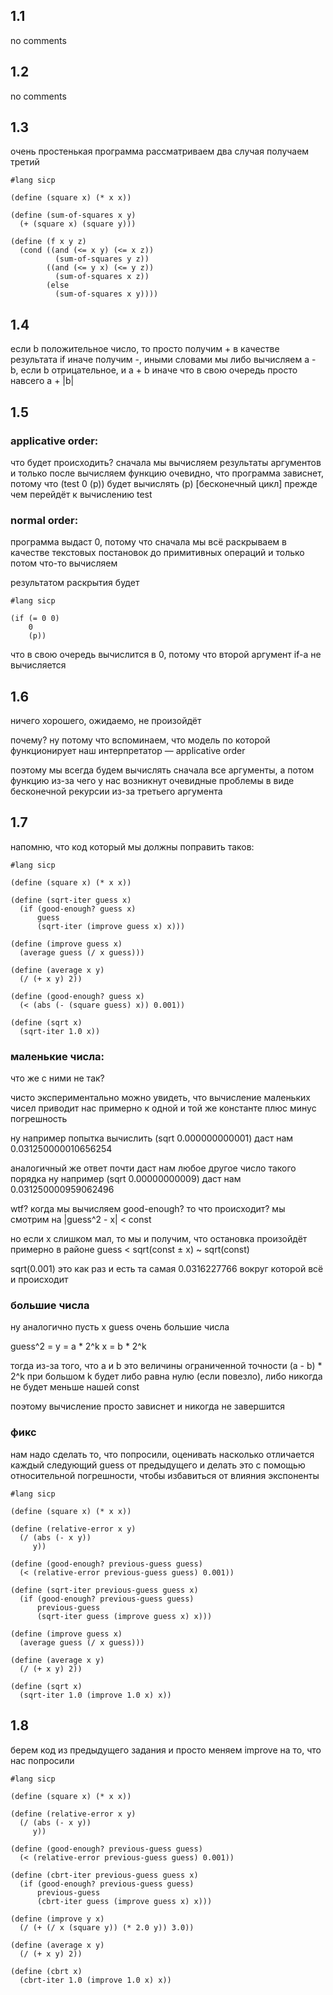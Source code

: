 ## 1.1 
no comments

## 1.2
no comments

## 1.3
очень простенькая программа
рассматриваем два случая получаем третий

```racket
#lang sicp

(define (square x) (* x x))

(define (sum-of-squares x y)
  (+ (square x) (square y)))

(define (f x y z)
  (cond ((and (<= x y) (<= x z))
          (sum-of-squares y z))
        ((and (<= y x) (<= y z))
          (sum-of-squares x z))
        (else
          (sum-of-squares x y))))
```

## 1.4
если b положительное число, то просто получим + в качестве результата if
иначе получим -, иными словами мы либо вычисляем a - b, если b отрицательное, и a + b иначе
что в свою очередь просто навсего a + |b|

## 1.5

### applicative order:
что будет происходить? сначала мы вычисляем результаты аргументов и только после вычисляем функцию
очевидно, что программа зависнет, потому что (test 0 (p)) будет вычислять (p) [бесконечный цикл]
прежде чем перейдёт к вычислению test

### normal order:
программа выдаст 0, потому что сначала мы всё раскрываем в качестве текстовых постановок до примитивных операций и только потом что-то вычисляем

результатом раскрытия будет

```racket
#lang sicp

(if (= 0 0)
    0
    (p))
```

что в свою очередь вычислится в 0, потому что второй аргумент if-а не вычисляется

## 1.6
ничего хорошего, ожидаемо, не произойдёт

почему? 
ну потому что вспоминаем, что модель по которой функционирует наш интерпретатор — applicative order

поэтому мы всегда будем вычислять сначала все аргументы, а потом функцию
из-за чего у нас возникнут очевидные проблемы в виде бесконечной рекурсии из-за третьего аргумента

## 1.7

напомню, что код который мы должны поправить таков:

```racket 
#lang sicp

(define (square x) (* x x))

(define (sqrt-iter guess x)
  (if (good-enough? guess x)
      guess
      (sqrt-iter (improve guess x) x)))

(define (improve guess x)
  (average guess (/ x guess)))

(define (average x y) 
  (/ (+ x y) 2))

(define (good-enough? guess x)
  (< (abs (- (square guess) x)) 0.001))

(define (sqrt x)
  (sqrt-iter 1.0 x))
```

### маленькие числа:
что же с ними не так?

чисто экспериментально можно увидеть, что вычисление маленьких чисел
приводит нас примерно к одной и той же константе плюс минус погрешность

ну например попытка вычислить (sqrt 0.000000000001)
даст нам 0.031250000010656254

аналогичный же ответ почти даст нам любое другое число такого порядка
ну например (sqrt 0.00000000009)
даст нам 0.031250000959062496

wtf?
когда мы вычисляем good-enough? то что происходит?
мы смотрим на |guess^2 - x| < const

но если x слишком мал, то мы и получим, что остановка произойдёт примерно в районе 
guess < sqrt(const ± x) ~ sqrt(const)

sqrt(0.001) это как раз и есть та самая 0.0316227766 
вокруг которой всё и происходит

### большие числа
ну аналогично пусть x guess очень большие числа

guess^2 = y = a * 2^k
x = b * 2^k

тогда из-за того, что a и b это величины ограниченной точности
(a - b) * 2^k при большом k будет либо равна нулю (если повезло), либо никогда не будет меньше нашей const

поэтому вычисление просто зависнет и никогда не завершится

### фикс

нам надо сделать то, что попросили, оценивать насколько отличается каждый следующий guess от предыдущего
и делать это с помощью относительной погрешности, чтобы избавиться от влияния экспоненты

```racket
#lang sicp

(define (square x) (* x x))

(define (relative-error x y)
  (/ (abs (- x y))
     y))

(define (good-enough? previous-guess guess)
  (< (relative-error previous-guess guess) 0.001))

(define (sqrt-iter previous-guess guess x)
  (if (good-enough? previous-guess guess)
      previous-guess
      (sqrt-iter guess (improve guess x) x)))

(define (improve guess x)
  (average guess (/ x guess)))

(define (average x y)
  (/ (+ x y) 2))

(define (sqrt x)
  (sqrt-iter 1.0 (improve 1.0 x) x))
```

## 1.8

берем код из предыдущего задания и просто меняем improve на то, что нас попросили

```racket
#lang sicp

(define (square x) (* x x))

(define (relative-error x y)
  (/ (abs (- x y))
     y))

(define (good-enough? previous-guess guess)
  (< (relative-error previous-guess guess) 0.001))

(define (cbrt-iter previous-guess guess x)
  (if (good-enough? previous-guess guess)
      previous-guess
      (cbrt-iter guess (improve guess x) x)))

(define (improve y x)
  (/ (+ (/ x (square y)) (* 2.0 y)) 3.0))

(define (average x y)
  (/ (+ x y) 2))

(define (cbrt x)
  (cbrt-iter 1.0 (improve 1.0 x) x))
```
